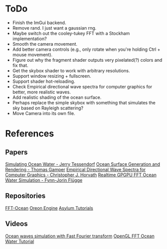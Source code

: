 # ToDo

- Finish the ImGui backend.
- Remove rand. I just want a gaussian rng.
- Maybe switch out the cooley-tukey FFT with a Stockham implementation?
- Smooth the camera movement.
- Add better camera controls (e.g., only rotate when you're holding Ctrl + mouse movement).
- Figure out why the fragment shader outputs very pixelated(?) colors and fix that.
- Get the skybox shader to work with arbitrary resolutions.
- Support window resizing + fullscreen.
- Support shader hot-reloading.
- Check Empirical directional wave spectra for computer graphics for better, more realistic waves.
- Add realistic shading of the ocean surface.
- Perhaps replace the simple skybox with something that simulates the sky based on Rayleigh scattering?
- Move Camera into its own file.

# References

## Papers
[Simulating Ocean Water - Jerry Tessendorf](https://citeseerx.ist.psu.edu/viewdoc/download?doi=10.1.1.161.9102&rep=rep1&type=pdf)
[Ocean Surface Generation and Rendering - Thomas Gamper](https://www.cg.tuwien.ac.at/research/publications/2018/GAMPER-2018-OSG/GAMPER-2018-OSG-thesis.pdf)
[Empirical Directional Wave Spectra for Computer Graphics - Christopher J. Horvath](https://dl.acm.org/doi/10.1145/2791261.2791267)
[Realtime GPGPU FFT Ocean Water Simulation - Fynn-Jorin Flügge](https://tore.tuhh.de/handle/11420/1439?locale=en)

## Repositories
[FFT-Ocean](https://github.com/gasgiant/FFT-Ocean)
[Oreon Engine](https://github.com/fynnfluegge/oreon-engine)
[Asylum Tutorials](https://github.com/asylum2010/Asylum_Tutorials)

## Videos
[Ocean waves simulation with Fast Fourier transform](https://youtu.be/kGEqaX4Y4bQ)
[OpenGL FFT Ocean Water Tutorial](https://youtu.be/B3YOLg0sA2g)